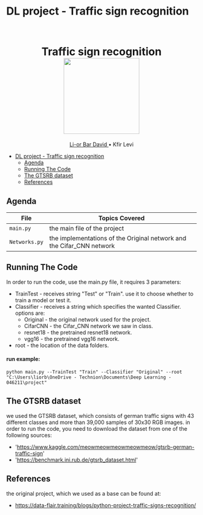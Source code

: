 # DL project - Traffic sign recognition

<h1 align="center">
  <br>
Traffic sign recognition
  <br>
  <img src="https://github.com/lior88/DL_project/blob/SeparateMainAndNets/source/pic.png" height="200">
</h1>
  <p align="center">
    <a href="https://github.com/lior88">Li-or Bar David </a> •
    <a> Kfir Levi </a> 
  </p>

- [DL project - Traffic sign recognition](#dl-project---traffic-sign-recognition)
  * [Agenda](#agenda)
  * [Running The Code](#running-the-code)
  * [The GTSRB dataset](#the-gtsrb-dataset)
  * [References](#references)


## Agenda

|File       | Topics Covered |
|----------------|---------|
|`main.py`| the main file of the project |
|`Networks.py`| the implementations of the Original network and the Cifar_CNN network |


## Running The Code
In order to run the code, use the main.py file, it requires 3 parameters:
* TrainTest - receives string "Test" or "Train". use it to choose whether to train a model or test it.
* Classifier - receives a string which specifies the wanted Classifier. options are: 
  + Original - the original network used for the project.
  + CifarCNN - the Cifar_CNN network we saw in class.
  + resnet18 - the pretrained resnet18 network.
  + vgg16 - the pretrained vgg16 network.
* root - the location of the data folders.

#### run example:
    python main.py --TrainTest "Train" --Classifier "Original" --root "C:\Users\liorb\OneDrive - Technion\Documents\Deep Learning - 046211\project"

## The GTSRB dataset
we used the GTSRB dataset, which consists of german traffic signs with 43 different classes and more than 39,000 samples of 30x30 RGB images.
in order to run the code, you need to download the dataset from one of the following sources:
  * 'https://www.kaggle.com/meowmeowmeowmeowmeow/gtsrb-german-traffic-sign'
  * 'https://benchmark.ini.rub.de/gtsrb_dataset.html'


## References
the original project, which we used as a base can be found at:
  * https://data-flair.training/blogs/python-project-traffic-signs-recognition/
